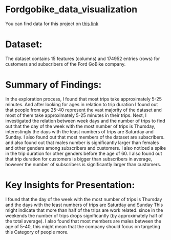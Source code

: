 # Fordgobike_data_visualization
You can find data for this project on [this link](https://www.fordgobike.com/system-data)

# Dataset:  
The dataset contains 15 features (columns) and 174952 entries (rows) for customers and subscribers of the Ford GoBike company.  

# Summary of Findings:  
In the exploration process, I found that most trips take approximately 5-25 minutes. And after looking for ages in relation to trip duration I found out that people from age 25-40 represent the vast majority of the dataset and most of them take approximately 5-25 minutes in their trips. Next, I investigated the relation between week days and the number of trips to find out that the day of the week with the most number of trips is Thursday, interestingly the days with the least numbers of trips are Saturday and Sunday. I also found out that most members of the dataset are subscribers. and also found out that males number is significantly larger than females and other genders among subscribers and customers. I also noticed a spike in the trip duration for other genders before the age of 60. I also found out that trip duration for customers is bigger than subscribers in average, however the number of subscribers is significantly larger than customers.

# Key Insights for Presentation:  
I found that the day of the week with the most number of trips is Thursday and the days with the least numbers of trips are Saturday and Sunday This might indicate that more than half of the trips are work related. since in the weekends the number of trips drops significantly (by approximately half of the total average).
I also found that most members are males between the age of 5-40, this might mean that the company should focus on targeting this Category of people more.




